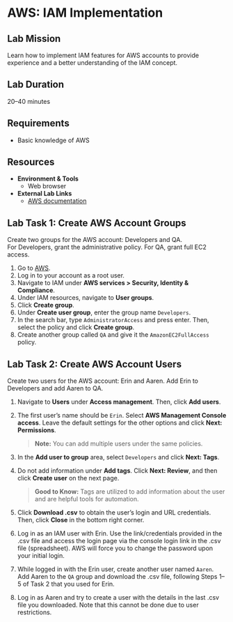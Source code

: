 # AWS: IAM Implementation

## Lab Mission
Learn how to implement IAM features for AWS accounts to provide experience and a better understanding of the IAM concept.

## Lab Duration
20–40 minutes

## Requirements
- Basic knowledge of AWS

## Resources
- **Environment & Tools**
  - Web browser
- **External Lab Links**
  - [AWS documentation](https://docs.aws.amazon.com/)

## Lab Task 1: Create AWS Account Groups
Create two groups for the AWS account: Developers and QA.  
For Developers, grant the administrative policy. For QA, grant full EC2 access.

1. Go to [AWS](https://aws.amazon.com).
2. Log in to your account as a root user.
3. Navigate to IAM under **AWS services > Security, Identity & Compliance**.
4. Under IAM resources, navigate to **User groups**.
5. Click **Create group**.
6. Under **Create user group**, enter the group name `Developers`.
7. In the search bar, type `AdministratorAccess` and press enter. Then, select the policy and click **Create group**.
8. Create another group called `QA` and give it the `AmazonEC2FullAccess` policy.

## Lab Task 2: Create AWS Account Users
Create two users for the AWS account: Erin and Aaren. Add Erin to Developers and add Aaren to QA.

1. Navigate to **Users** under **Access management**. Then, click **Add users**.
2. The first user’s name should be `Erin`. Select **AWS Management Console access**. Leave the default settings for the other options and click **Next: Permissions**.
   
   > **Note:** You can add multiple users under the same policies.

3. In the **Add user to group** area, select `Developers` and click **Next: Tags**.
4. Do not add information under **Add tags**. Click **Next: Review**, and then click **Create user** on the next page.

   > **Good to Know:** Tags are utilized to add information about the user and are helpful tools for automation.

5. Click **Download .csv** to obtain the user’s login and URL credentials. Then, click **Close** in the bottom right corner.
6. Log in as an IAM user with Erin. Use the link/credentials provided in the .csv file and access the login page via the console login link in the .csv file (spreadsheet). AWS will force you to change the password upon your initial login.
7. While logged in with the Erin user, create another user named `Aaren`. Add Aaren to the `QA` group and download the .csv file, following Steps 1–5 of Task 2 that you used for Erin.
8. Log in as Aaren and try to create a user with the details in the last .csv file you downloaded. Note that this cannot be done due to user restrictions.
